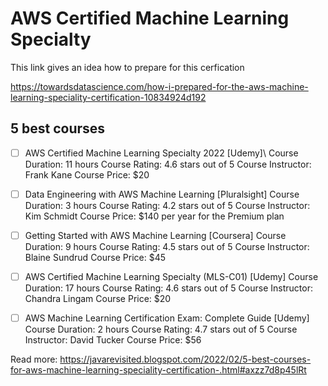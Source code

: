 # AWS Certified Machine Learning Specialty

This link gives an idea how to prepare for this cerfication

https://towardsdatascience.com/how-i-prepared-for-the-aws-machine-learning-speciality-certification-10834924d192

## 5 best courses
- [ ]  AWS Certified Machine Learning Specialty 2022 [Udemy]\\
    Course Duration: 11 hours
    Course Rating: 4.6 stars out of 5
    Course Instructor: Frank Kane
    Course Price: $20
- [ ] Data Engineering with AWS Machine Learning [Pluralsight]
    Course Duration: 3 hours
    Course Rating: 4.2 stars out of 5
    Course Instructor: Kim Schmidt
    Course Price: $140 per year for the Premium plan
    
- [ ] Getting Started with AWS Machine Learning [Coursera] 
    Course Duration: 9 hours
    Course Rating: 4.5 stars out of 5
    Course Instructor: Blaine Sundrud
    Course Price: $45
    
- [ ] AWS Certified Machine Learning Specialty (MLS-C01) [Udemy]
    Course Duration: 17 hours
    Course Rating: 4.6 stars out of 5
    Course Instructor: Chandra Lingam
    Course Price: $20
    
- [ ] AWS Machine Learning Certification Exam: Complete Guide [Udemy]
    Course Duration: 2 hours
    Course Rating: 4.7 stars out of 5
    Course Instructor: David Tucker
    Course Price: $56
    
Read more: https://javarevisited.blogspot.com/2022/02/5-best-courses-for-aws-machine-learning-speciality-certification-.html#axzz7d8p45lRt
